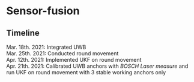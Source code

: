 # Sensor-fusion
## Timeline

Mar. 18th. 2021: Integrated UWB  
Mar. 25th. 2021: Conducted round movement  
Apr. 12th. 2021: Implemented UKF on round movement  
Apr. 21th. 2021: Calibrated UWB anchors with *BOSCH Laser measure* and run UKF on round movement with 3 stable working anchors only  
